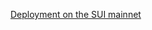 
[Deployment on the SUI mainnet](https://suiscan.xyz/mainnet/object/0xcf9950d38999f7c1888a91e8e1df63bf94edfe15c291f564e792d55181611d16/contracts)
